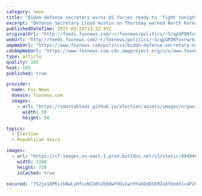 ```yaml
---
category: news
title: "Biden defense secretary warns US forces ready to 'fight tonight' after North Korea warning"
excerpt: "Defense Secretary Lloyd Austin on Thursday warned North Korea that U.S. forces are ready to \"fight tonight\" after the dictatorship condemned military drills taking place in South Korea."
publishedDateTime: 2021-03-18T13:32:45Z
originalUrl: "http://feeds.foxnews.com/~r/foxnews/politics/~3/qpGPDNfvxrw/biden-defense-secretary-north-korea-warning"
webUrl: "http://feeds.foxnews.com/~r/foxnews/politics/~3/qpGPDNfvxrw/biden-defense-secretary-north-korea-warning"
ampWebUrl: "https://www.foxnews.com/politics/biden-defense-secretary-north-korea-warning.amp"
cdnAmpWebUrl: "https://www-foxnews-com.cdn.ampproject.org/c/s/www.foxnews.com/politics/biden-defense-secretary-north-korea-warning.amp"
type: article
quality: 165
heat: 165
published: true

provider:
  name: Fox News
  domain: foxnews.com
  images:
    - url: "https://smartableai.github.io/election/assets/images/organizations/foxnews.com-50x50.jpg"
      width: 50
      height: 50

topics:
  - Election
  - Republican Voice

images:
  - url: "https://cf-images.us-east-1.prod.boltdns.net/v1/static/694940094001/f0e0cad0-33bc-446b-9db5-16102b405c1a/af3c1e50-36bb-43f0-9294-7cb7dcad73ef/1280x720/match/image.jpg"
    width: 1280
    height: 720
    isCached: true

secured: "7S2je18PKxzbNwLyHfsvNCO8h2D9dwFOOvIwrHYwGDdDSKMZo8fOoohiv4P2CpjW+xwpWzNeaGuXcBl373F1ObypR/6tPDglc9xOAU2ozMqwiildkwexn8XtZnfWuGGqenaSjmSLkGQH4x/hWlDUvoETNNuMoGViGTrRzQ1hY/eO3pOslG6s3cqbhQnhUKripu65exCO+oRxzveVwvkZZPH8wn5Zr5vj0i9LUkpkeFQeHYdE3vY8UWooyifQprco4LgGoQtOTtQkHq7wscHSgEGsGg7Z9CDWI8cpOkkUIXy+w0SUaO+UlhsLC9Fl7k5hNB0JUj5X5ZumQ5jmjeWDJsLQu9N/iULUeewA8svK4k4=;Z6DDlaTw+fL+zWmD+4Qm0g=="
---
```


